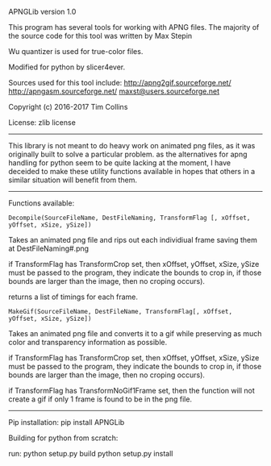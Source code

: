   APNGLib version 1.0
  
  This program has several tools for working with APNG files.
  The majority of the source code for this tool was written by Max Stepin 
  
  Wu quantizer is used for true-color files.

  Modified for python by slicer4ever.
  
  Sources used for this tool include:
  http://apng2gif.sourceforge.net/
  http://apngasm.sourceforge.net/
  maxst@users.sourceforge.net

  Copyright (c) 2016-2017 Tim Collins
  
  License: zlib license

------------------
This library is not meant to do heavy work on animated png files, as it was originally built to solve a particular problem.  as the alternatives for apng handling for python seem to be quite lacking at the moment, I have deceided to make these utility functions available in hopes that others in a similar situation will benefit from them.

------------------
Functions available:

``Decompile(SourceFileName, DestFileNaming, TransformFlag [, xOffset, yOffset, xSize, ySize])``

Takes an animated png file and rips out each individiual frame saving them at DestFileNaming#.png

if TransformFlag has TransformCrop set, then xOffset, yOffset, xSize, ySize must be passed to the program, they indicate the bounds to crop in, if those bounds are larger than the image, then no croping occurs).

returns a list of timings for each frame.


``MakeGif(SourceFileName, DestFileName, TransformFlag[, xOffset, yOffset, xSize, ySize])``

Takes an animated png file and converts it to a gif while preserving as much color and transparency information as possible.

if TransformFlag has TransformCrop set, then xOffset, yOffset, xSize, ySize must be passed to the program, they indicate the bounds to crop in, if those bounds are larger than the image, then no croping occurs).

if TransformFlag has TransformNoGif1Frame set, then the function will not create a gif if only 1 frame is found to be in the png file.
  
------------------
Pip installation:
pip install APNGLib

Building for python from scratch:

run: 
python setup.py build
python setup.py install

